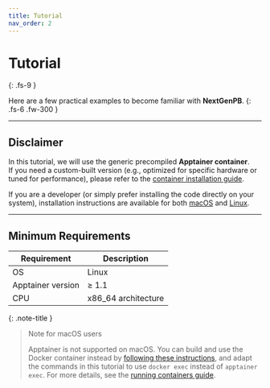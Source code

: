 ```yaml
---
title: Tutorial
nav_order: 2
---
```


# Tutorial
{: .fs-9 }

Here are a few practical examples to become familiar with **NextGenPB**.
{: .fs-6 .fw-300 }

---

## Disclaimer

In this tutorial, we will use the generic precompiled **Apptainer container**.  
If you need a custom-built version (e.g., optimized for specific hardware or tuned for performance), please refer to the [container installation guide](/nextgenpb_tutorial/docs/guide/installation/container).

If you are a developer (or simply prefer installing the code directly on your system), installation instructions are available for both [macOS](/nextgenpb_tutorial/docs/guide/installation/mac) and [Linux](/nextgenpb_tutorial/docs/guide/installation/linux).

---

## Minimum Requirements

| Requirement       | Description                              |
|-------------------|------------------------------------------|
| OS                | Linux      |
| Apptainer version | ≥ 1.1                                    |
| CPU               | x86_64 architecture                      |


{: .note-title }
> Note for macOS users
>
> Apptainer is not supported on macOS. You can build and use the Docker container instead by [following these instructions](/nextgenpb_tutorial/docs/guide/installation/container), and adapt the commands in this tutorial to use `docker exec` instead of `apptainer exec`. For more details, see the [running containers guide](/nextgenpb_tutorial/docs/guide/run/container).
